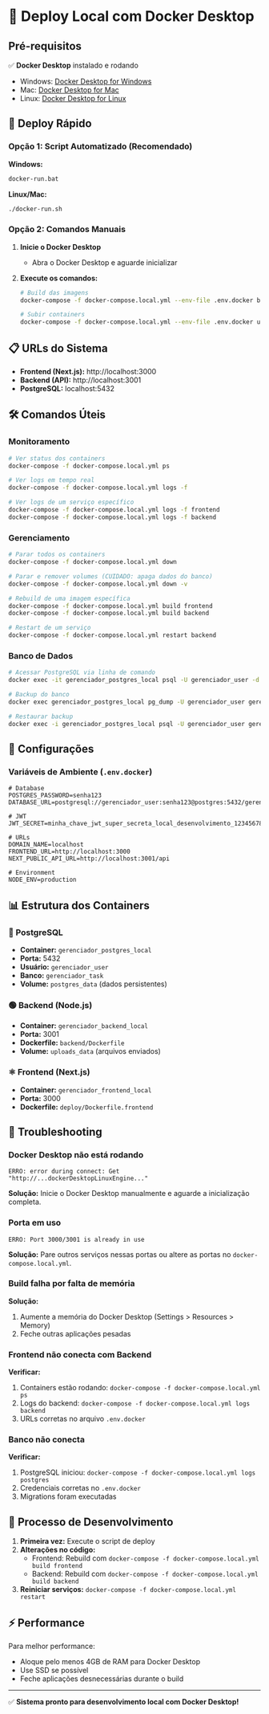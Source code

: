 # 🐳 Deploy Local com Docker Desktop

## Pré-requisitos

✅ **Docker Desktop** instalado e rodando
- Windows: [Docker Desktop for Windows](https://docs.docker.com/desktop/windows/install/)
- Mac: [Docker Desktop for Mac](https://docs.docker.com/desktop/mac/install/)
- Linux: [Docker Desktop for Linux](https://docs.docker.com/desktop/linux/install/)

## 🚀 Deploy Rápido

### Opção 1: Script Automatizado (Recomendado)

**Windows:**
```cmd
docker-run.bat
```

**Linux/Mac:**
```bash
./docker-run.sh
```

### Opção 2: Comandos Manuais

1. **Inicie o Docker Desktop**
   - Abra o Docker Desktop e aguarde inicializar

2. **Execute os comandos:**
   ```bash
   # Build das imagens
   docker-compose -f docker-compose.local.yml --env-file .env.docker build
   
   # Subir containers
   docker-compose -f docker-compose.local.yml --env-file .env.docker up -d
   ```

## 📋 URLs do Sistema

- **Frontend (Next.js):** http://localhost:3000
- **Backend (API):** http://localhost:3001
- **PostgreSQL:** localhost:5432

## 🛠 Comandos Úteis

### Monitoramento
```bash
# Ver status dos containers
docker-compose -f docker-compose.local.yml ps

# Ver logs em tempo real
docker-compose -f docker-compose.local.yml logs -f

# Ver logs de um serviço específico
docker-compose -f docker-compose.local.yml logs -f frontend
docker-compose -f docker-compose.local.yml logs -f backend
```

### Gerenciamento
```bash
# Parar todos os containers
docker-compose -f docker-compose.local.yml down

# Parar e remover volumes (CUIDADO: apaga dados do banco)
docker-compose -f docker-compose.local.yml down -v

# Rebuild de uma imagem específica
docker-compose -f docker-compose.local.yml build frontend
docker-compose -f docker-compose.local.yml build backend

# Restart de um serviço
docker-compose -f docker-compose.local.yml restart backend
```

### Banco de Dados
```bash
# Acessar PostgreSQL via linha de comando
docker exec -it gerenciador_postgres_local psql -U gerenciador_user -d gerenciador_task

# Backup do banco
docker exec gerenciador_postgres_local pg_dump -U gerenciador_user gerenciador_task > backup.sql

# Restaurar backup
docker exec -i gerenciador_postgres_local psql -U gerenciador_user gerenciador_task < backup.sql
```

## 🔧 Configurações

### Variáveis de Ambiente (`.env.docker`)

```env
# Database
POSTGRES_PASSWORD=senha123
DATABASE_URL=postgresql://gerenciador_user:senha123@postgres:5432/gerenciador_task

# JWT
JWT_SECRET=minha_chave_jwt_super_secreta_local_desenvolvimento_123456789

# URLs
DOMAIN_NAME=localhost
FRONTEND_URL=http://localhost:3000
NEXT_PUBLIC_API_URL=http://localhost:3001/api

# Environment
NODE_ENV=production
```

## 📊 Estrutura dos Containers

### 🐘 PostgreSQL
- **Container:** `gerenciador_postgres_local`
- **Porta:** 5432
- **Usuário:** `gerenciador_user`
- **Banco:** `gerenciador_task`
- **Volume:** `postgres_data` (dados persistentes)

### 🟢 Backend (Node.js)
- **Container:** `gerenciador_backend_local`
- **Porta:** 3001
- **Dockerfile:** `backend/Dockerfile`
- **Volume:** `uploads_data` (arquivos enviados)

### ⚛️ Frontend (Next.js)
- **Container:** `gerenciador_frontend_local`
- **Porta:** 3000
- **Dockerfile:** `deploy/Dockerfile.frontend`

## 🚨 Troubleshooting

### Docker Desktop não está rodando
```
ERRO: error during connect: Get "http://...dockerDesktopLinuxEngine..."
```
**Solução:** Inicie o Docker Desktop manualmente e aguarde a inicialização completa.

### Porta em uso
```
ERRO: Port 3000/3001 is already in use
```
**Solução:** Pare outros serviços nessas portas ou altere as portas no `docker-compose.local.yml`.

### Build falha por falta de memória
**Solução:** 
1. Aumente a memória do Docker Desktop (Settings > Resources > Memory)
2. Feche outras aplicações pesadas

### Frontend não conecta com Backend
**Verificar:**
1. Containers estão rodando: `docker-compose -f docker-compose.local.yml ps`
2. Logs do backend: `docker-compose -f docker-compose.local.yml logs backend`
3. URLs corretas no arquivo `.env.docker`

### Banco não conecta
**Verificar:**
1. PostgreSQL iniciou: `docker-compose -f docker-compose.local.yml logs postgres`
2. Credenciais corretas no `.env.docker`
3. Migrations foram executadas

## 🔄 Processo de Desenvolvimento

1. **Primeira vez:** Execute o script de deploy
2. **Alterações no código:** 
   - Frontend: Rebuild com `docker-compose -f docker-compose.local.yml build frontend`
   - Backend: Rebuild com `docker-compose -f docker-compose.local.yml build backend`
3. **Reiniciar serviços:** `docker-compose -f docker-compose.local.yml restart`

## ⚡ Performance

Para melhor performance:
- Aloque pelo menos 4GB de RAM para Docker Desktop
- Use SSD se possível
- Feche aplicações desnecessárias durante o build

---

✅ **Sistema pronto para desenvolvimento local com Docker Desktop!**